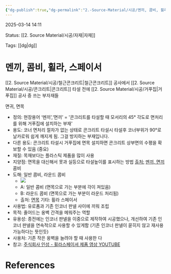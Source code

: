 ```yaml
---
{"dg-publish":true,"dg-permalink":"2.-Source-Material/시공/멘끼, 콤비, 휠라, 스페이서","permalink":"/2.-Source-Material/시공/멘끼, 콤비, 휠라, 스페이서/"}
---
```



2025-03-14 14:11

Status: [[2. Source Material/시공/자재\|자재]] 

Tags: [[dg\|dg]] 

# 멘끼, 콤비, 휠라, 스페이서
[[2. Source Material/시공/철근콘크리트\|철근콘크리트]] 공사에서 [[2. Source Material/시공/콘크리트\|콘크리트]] 타설 전에 [[2. Source Material/시공/거푸집\|거푸집]] 공사 중 쓰는 부자재들

면귀, 면목
- 정의: 현장용어 ‘멘끼’,‘면끼’ = '콘크리트를 타설할 때 모서리의 45° 각도로 면처리를 위해 거푸집에 설치하는 부재'
- 용도: 코너 면처리 절차가 없는 상태로 콘크리트 타설시 타설후 코너부위가 90°로 날카로워 쉽게 깨지게 됨. 그걸 방지하는 부재입니다.
- 다른 용도: 콘크리트 타설시 거푸집에 면목 설치하면 콘크리트 상부면의 수평을 확보할 수 있음 (중요)
- 재질: 목재보다는 플라스틱 제품을 많이 사용
- 지양점: 면목을 대신해서 못과 실등으로 타설높이를 표시하는 방법 [출처:](https://i.imgur.com/slkLDVD.png) [멘끼, 면끼](https://m.blog.naver.com/PostView.naver?isHttpsRedirect=true&blogId=sbsim68&logNo=221416741490)
콤비
- 도해: 일반 콤비, 라운드 콤비
	- ![](https://i.imgur.com/FlFwAug.png)
	- A: 일반 콤비 (면목으로 가는 부분에 각이 져있음)
	- B: 라운드 콤비 (면목으로 가는 부분이 라운드 처리됨)
	- 출처: [면목](https://blog.naver.com/jungkid222/221304531846)
기타: 휠라 스페이서
- 사용법: 유로폼과 기존 인코너 판넬 사이에 끼워 조립
- 목적: 줄어드는 옹벽 간격을 메워주는 역할
- 유용성: 종전에는 인코너 판넬을 이중으로 제작하여 시공했으나, 개선하여 기존 인코너 판넬을 연속적으로 사용할 수 있게함 (기존 인코너 판넬이 묻히지 않고 재사용 가능하다는 뜻인듯)
- 사용처: 기존 작은 옹벽을 늘려야 할 때 사용한
다
- 참고: [주식회사 인성 - 휠라스페이셔 제품 영상 YOUTUBE](https://www.youtube.com/watch?v=FfKpcLU0XFc&t=7s)

# References
